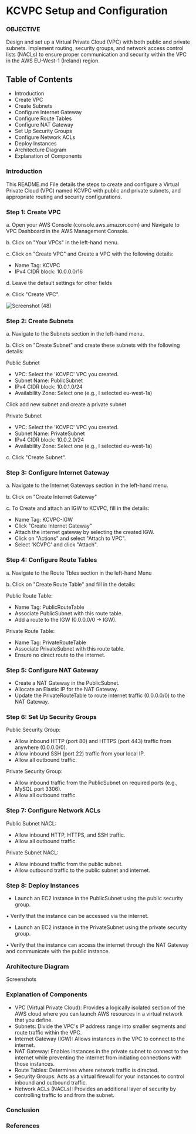 # KCVPC Setup and Configuration

### OBJECTIVE
Design and set up a Virtual Private Cloud (VPC) with both public and private subnets. Implement routing, security groups, and network access control lists (NACLs) to ensure proper communication and security within the VPC in the AWS EU-West-1 (Ireland) region.

## Table of Contents
- Introduction
- Create VPC
- Create Subnets
- Configure Internet Gateway
- Configure Route Tables
- Configure NAT Gateway
- Set Up Security Groups
- Configure Network ACLs
- Deploy Instances
- Architecture Diagram
- Explanation of Components

### Introduction
This README.md File details the steps to create and configure a Virtual Private Cloud (VPC) named KCVPC with public and private subnets, and appropriate routing and security configurations.

### Step 1: Create VPC
a. Open your AWS Console (console.aws.amazon.com) and Navigate to VPC Dashboard in the AWS Management Console.

b. Click on "Your VPCs" in the left-hand menu.

c. Click on "Create VPC" and Create a VPC with the following details:
- Name Tag: KCVPC
- IPv4 CIDR block: 10.0.0.0/16

d. Leave the default settings for other fields

e. Click "Create VPC".

![Screenshot (48)](https://github.com/PrincessUjay/KodeCamp-04repo/assets/74983978/d10344fe-38e0-4dc8-9162-ac0f7cf0ecfb)

### Step 2: Create Subnets
a. Navigate to the Subnets section in the left-hand menu.

b. Click on "Create Subnet" and create these subnets with the following details:

Public Subnet
- VPC: Select the 'KCVPC' VPC you created.
- Subnet Name: PublicSubnet
- IPv4 CIDR block: 10.0.1.0/24
- Availability Zone: Select one (e.g., I selected eu-west-1a)

Click add new subnet and create a private subnet

Private Subnet
- VPC: Select the 'KCVPC' VPC you created.
- Subnet Name: PrivateSubnet
- IPv4 CIDR block: 10.0.2.0/24
- Availability Zone: Select one (e.g., I selected eu-west-1a)

c. Click "Create Subnet".



### Step 3: Configure Internet Gateway
a. Navigate to the Internet Gateways section in the left-hand menu.

b. Click on "Create Internet Gateway"

c. To Create and attach an IGW to KCVPC, fill in the details:
- Name Tag: KCVPC-IGW
- Click "Create Internet Gateway"
- Attach the internet gateway by selecting the created IGW.
- Click on "Actions" and select "Attach to VPC".
- Select 'KCVPC' and click "Attach".



### Step 4: Configure Route Tables
a. Navigate to the Route Tbles section in the left-hand Menu

b. Click on "Create Route Table" and fill in the details:

Public Route Table:
- Name Tag: PublicRouteTable
- Associate PublicSubnet with this route table.
- Add a route to the IGW (0.0.0.0/0 -> IGW).

Private Route Table:
- Name Tag: PrivateRouteTable
- Associate PrivateSubnet with this route table.
- Ensure no direct route to the internet.

### Step 5: Configure NAT Gateway
- Create a NAT Gateway in the PublicSubnet.
- Allocate an Elastic IP for the NAT Gateway.
- Update the PrivateRouteTable to route internet traffic (0.0.0.0/0) to the NAT Gateway.

### Step 6: Set Up Security Groups
Public Security Group:
- Allow inbound HTTP (port 80) and HTTPS (port 443) traffic from anywhere (0.0.0.0/0).
- Allow inbound SSH (port 22) traffic from your local IP.
- Allow all outbound traffic.

Private Security Group:
- Allow inbound traffic from the PublicSubnet on required ports (e.g., MySQL port 3306).
- Allow all outbound traffic.

### Step 7: Configure Network ACLs
Public Subnet NACL:
- Allow inbound HTTP, HTTPS, and SSH traffic.
- Allow all outbound traffic.

Private Subnet NACL:
- Allow inbound traffic from the public subnet.
- Allow outbound traffic to the public subnet and internet.

### Step 8: Deploy Instances
- Launch an EC2 instance in the PublicSubnet using the public security group.

• Verify that the instance can be accessed via the internet.
- Launch an EC2 instance in the PrivateSubnet using the private security group.

• Verify that the instance can access the internet through the NAT Gateway and communicate with the public instance.

### Architecture Diagram
Screenshots 

### Explanation of Components
- VPC (Virtual Private Cloud): Provides a logically isolated section of the AWS cloud where you can launch AWS resources in a virtual network that you define.
- Subnets: Divide the VPC's IP address range into smaller segments and route traffic within the VPC.
- Internet Gateway (IGW): Allows instances in the VPC to connect to the internet.
- NAT Gateway: Enables instances in the private subnet to connect to the internet while preventing the internet from initiating connections with those instances.
- Route Tables: Determines where network traffic is directed.
- Security Groups: Acts as a virtual firewall for your instances to control inbound and outbound traffic.
- Network ACLs (NACLs): Provides an additional layer of security by controlling traffic to and from the subnet.

### Conclusion

### References
